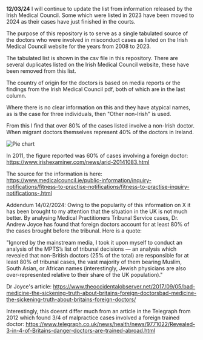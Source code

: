 **12/03/24** I will continue to update the list from information released by the Irish Medical Council. Some which were listed in 2023 have been moved to 2024 as their cases have just finished in the courts.

The purpose of this repository is to serve as a single tabulated source of the doctors who were involved in misconduct cases as listed on the Irish Medical Council website for the years from 2008 to 2023. 

The tabulated list is shown in the csv file in this repository. There are several duplicates listed on the Irish Medical Council website, these have been removed from this list. 

The country of origin for the doctors is based on media reports or the findings from the Irish Medical Council pdf, both of which are in the last column. 

Where there is no clear information on this and they have atypical names, as is the case for three individuals, then "Other non-Irish" is used.

From this I find that over 80% of the cases listed involve a non-Irish doctor. When migrant doctors themselves represent 40% of the doctors in Ireland.

![Pie chart]([http://url/to/img.png](https://pbs.twimg.com/media/GIewRdOWUAAkzcy?format=jpg&name=large))

In 2011, the figure reported was 60% of cases involving a foreign doctor: https://www.irishexaminer.com/news/arid-20141083.html

The source for the information is here: https://www.medicalcouncil.ie/public-information/inquiry-notifications/fitness-to-practise-notifications/fitness-to-practise-inquiry-notifications-.html

Addendum 14/02/2024:
Owing to the popularity of this information on X it has been brought to my attention that the situation in the UK is not much better. By analysing Medical Practitioners Tribunal Service cases, Dr. Andrew Joyce has found that foreign doctors account for at least 80% of the cases brought before the tribunal. Here is a quote:

"Ignored by the mainstream media, I took it upon myself to conduct an analysis of the MPTS’s list of tribunal decisions — an analysis which revealed that non-British doctors (25% of the total) are responsible for at least 80% of tribunal cases, the vast majority of them bearing Muslim, South Asian, or African names (interestingly, Jewish physicians are also over-represented relative to their share of the UK population)."

Dr Joyce's article: https://www.theoccidentalobserver.net/2017/09/05/bad-medicine-the-sickening-truth-about-britains-foreign-doctorsbad-medicine-the-sickening-truth-about-britains-foreign-doctors/

Interestingly, this doesnt differ much from an article in the Telegraph from 2012 which found 3/4 of malpractice cases involved a foreign trained doctor: https://www.telegraph.co.uk/news/health/news/9771022/Revealed-3-in-4-of-Britains-danger-doctors-are-trained-abroad.html
